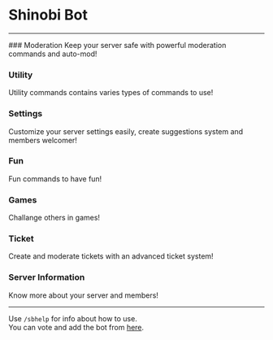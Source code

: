 # Shinobi Bot
<hr>
### Moderation
Keep your server safe with powerful moderation commands and auto-mod!

### Utility
Utility commands contains varies types of commands to use!

### Settings
Customize your server settings easily, create suggestions system and members welcomer!

### Fun
Fun commands to have fun!

### Games
Challange others in games!

### Ticket
Create and moderate tickets with an advanced ticket system!

### Server Information
Know more about your server and members!
<hr>

Use `/sbhelp` for info about how to use. <br>
You can vote and add the bot from [here](https://discordbotlist.com/bots/shinobi-bot).
